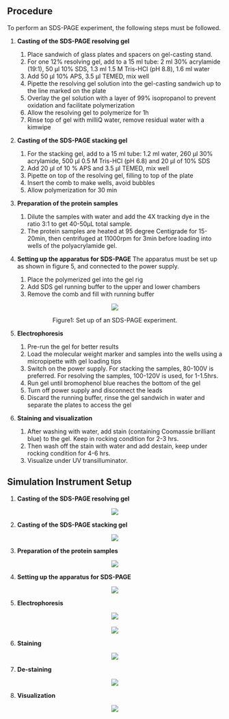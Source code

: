 ## Procedure

To perform an SDS-PAGE experiment, the following steps must be followed.

1. **Casting of the SDS-PAGE resolving gel**

    1. Place sandwich of glass plates and spacers on gel-casting stand. 
    2. For one 12% resolving gel, add to a 15 ml tube: 2 ml 30% acrylamide (19:1), 50 μl 10% SDS, 1.3 ml 1.5 M Tris-HCl (pH 8.8), 1.6 ml water 
    3. Add 50 μl 10% APS, 3.5 μl TEMED, mix well 
    4. Pipette the resolving gel solution into the gel-casting sandwich up to the line marked on the plate 
    5. Overlay the gel solution with a layer of 99% isopropanol to prevent oxidation and facilitate polymerization 
    6. Allow the resolving gel to polymerize for 1h 
    7. Rinse top of gel with milliQ water, remove residual water with a kimwipe 

2. **Casting of the SDS-PAGE stacking gel**
    1. For the stacking gel, add to a 15 ml tube: 1.2 ml water, 260 μl 30% acrylamide, 500 μl 0.5 M Tris-HCl (pH 6.8) and 20 μl of 10% SDS
    2. Add 20 μl of 10 % APS and 3.5 μl TEMED, mix well
    3. Pipette on top of the resolving gel, filling to top of the plate
    4. Insert the comb to make wells, avoid bubbles
    5. Allow polymerization for 30 min

3. **Preparation of the protein samples**
    1. Dilute the samples with water and add the 4X tracking dye in the ratio 3:1 to get 40-50μL
    total sample.
    2. The protein samples are heated at 95 degree Centigrade for 15-20min, then centrifuged at 11000rpm for
3min before loading into wells of the polyacrylamide gel.  

4. **Setting up the apparatus for SDS-PAGE**
     The apparatus must be set up as shown in figure 5, and connected to the power supply.
      1. Place the polymerized gel into the gel rig
      2. Add SDS gel running buffer to the upper and lower chambers
      3. Remove the comb and fill with running buffer

<div align="center">
<img src="images/Image1.png" class="img-fluid">
<p>Figure1: Set up of an SDS-PAGE experiment.</p>
</div>

5. **Electrophoresis**  

    1. Pre-run the gel for better results
    2. Load the molecular weight marker and samples into the wells using a micropipette with gel loading tips
    3. Switch on the power supply. For stacking the samples, 80-100V is preferred. For resolving the samples, 100-120V is used, for 1-1.5hrs.
    4. Run gel until bromophenol blue reaches the bottom of the gel
    5. Turn off power supply and disconnect the leads
    6. Discard the running buffer, rinse the gel sandwich in water and separate the plates to access the gel

6. **Staining and visualization**
   1. After washing with water, add stain (containing Coomassie brilliant blue) to the gel. Keep in rocking
      condition for 2-3 hrs.
   2. Then wash off the stain with water and add destain, keep under rocking condition for 4-6 hrs. 
   3. Visualize under UV transilluminator.



## Simulation Instrument Setup

1. **Casting of the SDS-PAGE resolving gel**
<div align="center">
<img src="images/resolvingel.png" class="img-fluid">
</div>

2. **Casting of the SDS-PAGE stacking gel**
<div align="center">
<img src="images/stackinggel.png" class="img-fluid">
</div>


3. **Preparation of the protein samples**
<div align="center">
<img src="images/msamples.png" class="img-fluid">
</div>


4. **Setting up the apparatus for SDS-PAGE**

<div align="center">
<img src="images/sloading.png" class="img-fluid">
</div>

5. **Electrophoresis**  
<div align="center">
<img src="images/initial.png" class="img-fluid">
</div>

<br>
<div align="center">
<img src="images/final.png" class="img-fluid">
</div>

6. **Staining**  
<div align="center">
<img src="images/staining.png" class="img-fluid">
</div>

7. **De-staining**  
<div align="center">
<img src="images/destain.png" class="img-fluid">
</div>

8. **Visualization**

<div align="center">
<img src="images/uvmachine.png" class="img-fluid">
</div>

